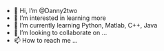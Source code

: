 - 👋 Hi, I’m @Danny2two
- 👀 I’m interested in learning more
- 🌱 I’m currently learning Python, Matlab, C++, Java
- 💞️ I’m looking to collaborate on ...
- 📫 How to reach me ...

<!---
Danny2two/Danny2two is a ✨ special ✨ repository because its `README.md` (this file) appears on your GitHub profile.
You can click the Preview link to take a look at your changes.
--->
